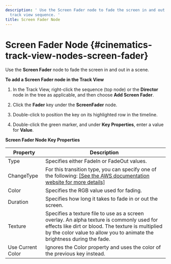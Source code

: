 ```yaml
---
description: ' Use the Screen Fader node to fade the screen in and out in a Open 3D Engine
  track view sequence. '
title: Screen Fader Node
---
```

# Screen Fader Node {#cinematics-track-view-nodes-screen-fader}

Use the **Screen Fader** node to fade the screen in and out in a scene\.

**To add a Screen Fader node in the Track View**

1. In the Track View, right\-click the sequence \(top node\) or the **Director** node in the tree as applicable, and then choose **Add Screen Fader**\.

1. Click the **Fader** key under the **ScreenFader** node\.

1. Double\-click to position the key on its highlighted row in the timeline\.

1. Double\-click the green marker, and under **Key Properties**, enter a value for **Value**\.




**Screen Fader Node Key Properties**

| Property | Description |
| --- | --- |
| Type | Specifies either FadeIn or FadeOut values\. |
| ChangeType |  For this transition type, you can specify one of the following:  [\[See the AWS documentation website for more details\]](/docs/userguide/cinematics/track-view/nodes-screen-fader)  |
| Color | Specifies the RGB value used for fading\. |
| Duration | Specifies how long it takes to fade in or out the screen\. |
| Texture |  Specifies a texture file to use as a screen overlay\. An alpha texture is commonly used for effects like dirt or blood\. The texture is multiplied by the color value to allow you to animate the brightness during the fade\.  |
| Use Current Color | Ignores the Color property and uses the color of the previous key instead\. |